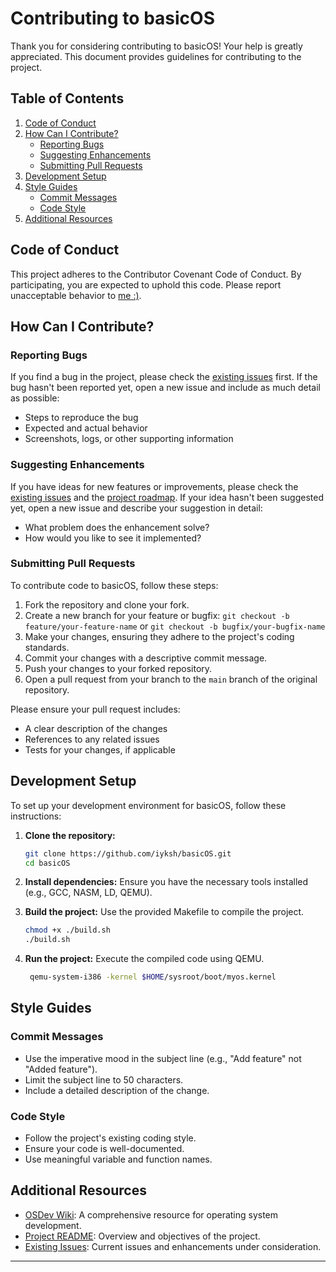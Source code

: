 # Contributing to basicOS

Thank you for considering contributing to basicOS! Your help is greatly appreciated. This document provides guidelines for contributing to the project.

## Table of Contents

1. [Code of Conduct](#code-of-conduct)
2. [How Can I Contribute?](#how-can-i-contribute)
   - [Reporting Bugs](#reporting-bugs)
   - [Suggesting Enhancements](#suggesting-enhancements)
   - [Submitting Pull Requests](#submitting-pull-requests)
3. [Development Setup](#development-setup)
4. [Style Guides](#style-guides)
   - [Commit Messages](#commit-messages)
   - [Code Style](#code-style)
5. [Additional Resources](#additional-resources)

## Code of Conduct

This project adheres to the Contributor Covenant Code of Conduct. By participating, you are expected to uphold this code. Please report unacceptable behavior to [me :)](mailto:gssantoz2012@gmail.com).

## How Can I Contribute?

### Reporting Bugs

If you find a bug in the project, please check the [existing issues](https://github.com/iyksh/basicOS/issues) first. If the bug hasn't been reported yet, open a new issue and include as much detail as possible:
- Steps to reproduce the bug
- Expected and actual behavior
- Screenshots, logs, or other supporting information

### Suggesting Enhancements

If you have ideas for new features or improvements, please check the [existing issues](https://github.com/iyksh/basicOS/issues) and the [project roadmap](https://github.com/iyksh/basicOS/projects). If your idea hasn't been suggested yet, open a new issue and describe your suggestion in detail:
- What problem does the enhancement solve?
- How would you like to see it implemented?

### Submitting Pull Requests

To contribute code to basicOS, follow these steps:
1. Fork the repository and clone your fork.
2. Create a new branch for your feature or bugfix: `git checkout -b feature/your-feature-name` or `git checkout -b bugfix/your-bugfix-name`
3. Make your changes, ensuring they adhere to the project's coding standards.
4. Commit your changes with a descriptive commit message.
5. Push your changes to your forked repository.
6. Open a pull request from your branch to the `main` branch of the original repository.

Please ensure your pull request includes:
- A clear description of the changes
- References to any related issues
- Tests for your changes, if applicable

## Development Setup

To set up your development environment for basicOS, follow these instructions:

1. **Clone the repository:**
   ```sh
   git clone https://github.com/iyksh/basicOS.git
   cd basicOS
   ```

2. **Install dependencies:**
   Ensure you have the necessary tools installed (e.g., GCC, NASM, LD, QEMU).

3. **Build the project:**
   Use the provided Makefile to compile the project.
   ```sh
   chmod +x ./build.sh
   ./build.sh
   ```

4. **Run the project:**
   Execute the compiled code using QEMU.
   ```sh
    qemu-system-i386 -kernel $HOME/sysroot/boot/myos.kernel
   ```

## Style Guides

### Commit Messages

- Use the imperative mood in the subject line (e.g., "Add feature" not "Added feature").
- Limit the subject line to 50 characters.
- Include a detailed description of the change.

### Code Style

- Follow the project's existing coding style.
- Ensure your code is well-documented.
- Use meaningful variable and function names.

## Additional Resources

- [OSDev Wiki](https://wiki.osdev.org): A comprehensive resource for operating system development.
- [Project README](https://github.com/iyksh/basicOS/blob/main/README.md): Overview and objectives of the project.
- [Existing Issues](https://github.com/iyksh/basicOS/issues): Current issues and enhancements under consideration.

---
